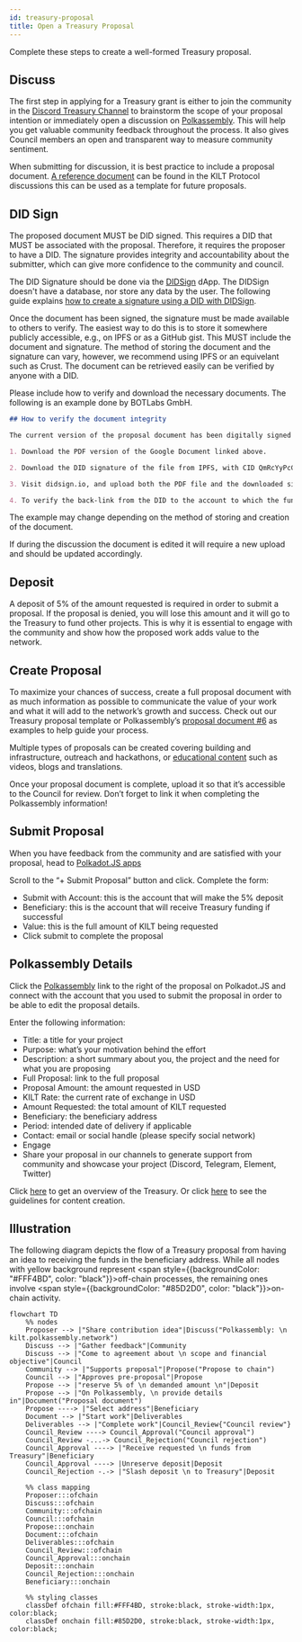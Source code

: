 ```yaml
---
id: treasury-proposal
title: Open a Treasury Proposal
---
```


Complete these steps to create a well-formed Treasury proposal.

## Discuss

The first step in applying for a Treasury grant is either to join the community in the [Discord Treasury Channel](https://discord.gg/nUpqDfQ6kJ) to brainstorm the scope of your proposal intention or immediately open a discussion on [Polkassembly](https://kilt.polkassembly.network/discussions).
This will help you get valuable community feedback throughout the process.
It also gives Council members an open and transparent way to measure community sentiment.

When submitting for discussion, it is best practice to include a proposal document.
[A reference document](https://docs.google.com/document/d/1nz5GNjTL5inaI5s9djIki7DUp5zyPJV9dEI9K06kJ58/edit) can be found in the KILT Protocol discussions this can be used as a template for future proposals.

## DID Sign

The proposed document MUST be DID signed.
This requires a DID that MUST be associated with the proposal.
Therefore, it requires the proposer to have a DID.
The signature provides integrity and accountability about the submitter, which can give more confidence to the community and council.

The DID Signature should be done via the [DIDSign](https://didsign.io/) dApp.
The DIDSign doesn't have a database, nor store any data by the user.
The following guide explains [how to create a signature using a DID with DIDSign](https://kilt-protocol.org/files/How-to-Guide-DIDsign.pdf).

Once the document has been signed, the signature must be made available to others to verify.
The easiest way to do this is to store it somewhere publicly accessible, e.g., on IPFS or as a GitHub gist.
This MUST include the document and signature.
The method of storing the document and the signature can vary, however, we recommend using IPFS or an equivelant such as Crust.
The document can be retrieved easily can be verified by anyone with a DID.

Please include how to verify and download the necessary documents.
The following is an example done by BOTLabs GmbH.

```md
## How to verify the document integrity

The current version of the proposal document has been digitally signed with one of the DIDs that BOTLabs GmbH controls. To verify the signature:

1. Download the PDF version of the Google Document linked above.

2. Download the DID signature of the file from IPFS, with CID QmRcYyPcCKGDQno2m5qBSZq7dftoZKuwraF9C9M96rXR36 (e.g., ipfs.io).

3. Visit didsign.io, and upload both the PDF file and the downloaded signature. The signature should verify correctly and link to the KILT tx in which the timestamp was generated.

4. To verify the back-link from the DID to the account to which the funds must be sent if the Proposal is accepted, copy the account in the Proposal (15oXzySe6tjF2MumHfUodH8pFQWjy2hraRmXUJXXMKKY6p3F for quick reference) and paste it in w3n.id. The account must be linked to the same web3name that signed the proposal document.
```

The example may change depending on the method of storing and creation of the document.

If during the discussion the document is edited it will require a new upload and should be updated accordingly.

## Deposit

A deposit of 5% of the amount requested is required in order to submit a proposal.
If the proposal is denied, you will lose this amount and it will go to the Treasury to fund other projects.
This is why it is essential to engage with the community and show how the proposed work adds value to the network.

## Create Proposal

To maximize your chances of success, create a full proposal document with as much information as possible to communicate the value of your work and what it will add to the network’s growth and success.
Check out our Treasury proposal template or Polkassembly’s [proposal document #6](https://docs.google.com/document/d/1NilDtFljCc6boyHkz2o2kGyFNhR6hVQSGzz7J0Xhwco/edit) as examples to help guide your process.

Multiple types of proposals can be created covering building and infrastructure, outreach and hackathons, or [educational content](04_content_creation_guidelines.md) such as videos, blogs and translations.

Once your proposal document is complete, upload it so that it’s accessible to the Council for review.
Don’t forget to link it when completing the Polkassembly information!

## Submit Proposal

When you have feedback from the community and are satisfied with your proposal, head to [Polkadot.JS apps](https://polkadot.js.org/apps/?rpc=wss://spiritnet.api.onfinality.io/public-ws#/treasury)

Scroll to  the “+ Submit Proposal” button and click.
Complete the form:

* Submit with Account: this is the account that will make the 5% deposit
* Beneficiary: this is the account that will receive Treasury funding if successful
* Value: this is the full amount of KILT being requested
* Click submit to complete the proposal

## Polkassembly Details

Click the [Polkassembly](https://kilt.polkassembly.network/discussions) link to the right of the proposal on Polkadot.JS and connect with the account that you used to submit the proposal in order to be able to edit the proposal details.

Enter the following information:

* Title: a title for your project
* Purpose: what’s your motivation behind the effort
* Description: a short summary about you, the project and the need for what you are proposing
* Full Proposal: link to the full proposal
* Proposal Amount: the amount requested in USD
* KILT Rate: the current rate of exchange in USD
* Amount Requested: the total amount of KILT requested
* Beneficiary: the beneficiary address
* Period: intended date of delivery if applicable
* Contact: email or social handle (please specify social network)
* Engage
* Share your proposal in our channels to generate support from community and showcase your project (Discord, Telegram, Element, Twitter)

Click [here](https://www.kilt.io/treasury/overview/) to get an overview of the Treasury.
Or click [here](https://www.kilt.io/treasury/content-creation/) to see the guidelines for content creation.

## Illustration

The following diagram depicts the flow of a Treasury proposal from having an idea to receiving the funds in the beneficiary address.
While all nodes with yellow background represent <span style={{backgroundColor: "#FFF4BD", color: "black"}}>off-chain processes</span>, the remaining ones involve <span style={{backgroundColor: "#85D2D0", color: "black"}}>on-chain activity</span>.

<div class="kilt-mermaid">

```mermaid
flowchart TD
    %% nodes
    Proposer --> |"Share contribution idea"|Discuss("Polkassembly: \n kilt.polkassembly.network")
    Discuss --> |"Gather feedback"|Community
    Discuss --> |"Come to agreement about \n scope and financial objective"|Council
    Community --> |"Supports proposal"|Propose("Propose to chain")
    Council --> |"Approves pre-proposal"|Propose
    Propose --> |"reserve 5% of \n demanded amount \n"|Deposit
    Propose --> |"On Polkassembly, \n provide details in"|Document("Proposal document")
    Propose ----> |"Select address"|Beneficiary
    Document --> |"Start work"|Deliverables
    Deliverables --> |"Complete work"|Council_Review{"Council review"}
    Council_Review ----> Council_Approval("Council approval")
    Council_Review -...-> Council_Rejection("Council rejection")
    Council_Approval ----> |"Receive requested \n funds from Treasury"|Beneficiary
    Council_Approval ----> |Unreserve deposit|Deposit
    Council_Rejection -.-> |"Slash deposit \n to Treasury"|Deposit

    %% class mapping
    Proposer:::ofchain
    Discuss:::ofchain
    Community:::ofchain
    Council:::ofchain
    Propose:::onchain
    Document:::ofchain
    Deliverables:::ofchain
    Council_Review:::ofchain
    Council_Approval:::onchain
    Deposit:::onchain
    Council_Rejection:::onchain
    Beneficiary:::onchain

    %% styling classes
    classDef ofchain fill:#FFF4BD, stroke:black, stroke-width:1px, color:black;
    classDef onchain fill:#85D2D0, stroke:black, stroke-width:1px, color:black;
```

</div>
